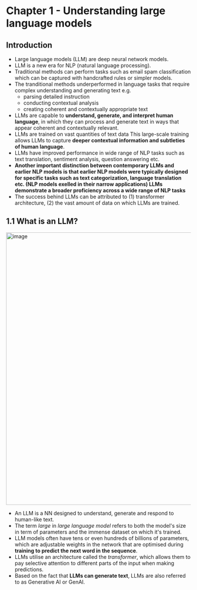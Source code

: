 # Chapter 1 - Understanding large language models

## Introduction

* Large language models (LLM) are deep neural network models.
* LLM is a new era for NLP (natural language processing).
* Traditional methods can perform tasks such as email spam classification which can be captured with handcrafted rules or simpler models.
* The tranditional methods underperformed in language tasks that require complex understanding and generating text e.g.
    * parsing detailed instruction
    * conducting contextual analysis
    * creating coherent and contextually appropriate text
* LLMs are capable to **understand, generate, and interpret human language**, in which they can process and generate text in ways that appear coherent and contextually relevant.
* LLMs are trained on vast quantities of text data This large-scale training allows LLMs to capture **deeper contextual information and subtleties of human language**.
* LLMs have improved performance in wide range of NLP tasks such as text translation, sentiment analysis, question answering etc.
* **Another important distinction between contemporary LLMs and earlier NLP models is that earlier NLP models were typically designed for specific tasks such as text categorization, language translation etc. (NLP models exelled in their narrow applications) LLMs demonstrate a broader proficiency across a wide range of NLP tasks**
* The success behind LLMs can be attributed to (1) transformer architecture, (2) the vast amount of data on which LLMs are trained.

## 1.1 What is an LLM?

<img width="741" alt="image" src="https://github.com/user-attachments/assets/58ffed13-5509-42df-b493-2b75745926b6" />

* An LLM is a NN designed to understand, generate and respond to human-like text.
* The term *large* in *large language model* refers to both the model's size in term of parameters and the immense dataset on which it's trained.
* LLM models often have tens or even hundreds of billions of parameters, which are adjustable weights in the network that are optimised during **training to predict the next word in the sequence**.
* LLMs utilise an architecture called the *transformer*, which allows them to pay selective attention to different parts of the input when making predictions.
* Based on the fact that **LLMs can generate text**, LLMs are also referred to as Generative AI or GenAI.



 

